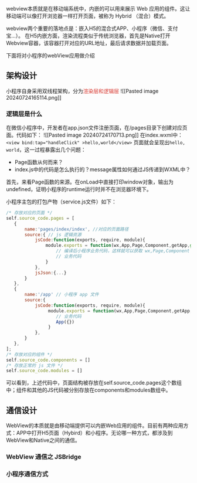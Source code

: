 webview本质就是在移动端系统中，内嵌的可以用来展示 Web 应用的组件。这让移动端可以像打开浏览器一样打开页面，被称为 Hybrid （混合）模式。

webview两个重要的落地点是：嵌入H5的混合式APP、小程序（微信、支付宝...）。
在H5内嵌方面，渲染流程类似于传统浏览器，首先是Native打开Webview容器，该容器打开对应的URL地址，最后请求数据并加载页面。

下面将对小程序的webView应用做介绍
## 架构设计
小程序自身采用双线程架构，分为<font color="#d83931">渲染层和逻辑层</font>
![[Pasted image 20240724165114.png]]
### 逻辑层是什么
在微信小程序中，开发者在app.json文件注册页面，在/pages目录下创建对应页面。代码如下：
![[Pasted image 20240724170713.png]]
在index.wxml中： `<view bind:tap="handleClick" >hello,world</view>`
页面就会呈现出`hello, world`，这一过程暴露出几个问题：
- Page函数从何而来？
- index.js中的代码是怎么执行的？message属性如何通过JS传递到WXML中？

首先，来看Page函数的来源。在onLoad中直接打印window对象，输出为undefined，证明小程序的runtime运行时并不在浏览器环境下。

小程序主包的打包产物（service.js文件）如下：
```js
/* 存放对应的页面 */
self.source_code.pages = [
   {
       name:'pages/index/index', //对应的页面路径
       source:{ // js 逻辑资源
           jsCode:function(exports, require, module){
               module.exports = function(wx,App,Page,Component,getApp,global){
                   // 编译后小程序业务代码，这样就可以获取 wx,Page,Component 属性。
                   // 业务代码
               }
           },
           jsJson:{...}
       }
   },
   {
       name:'/app' // 小程序 app 文件
       source:{
           jsCode:function(exports, require, module){
                module.exports = function(wx,App,Page,Component,getApp,global){
                   // 业务代码 
                   App({})
                }
           },
       }
   },
];
/* 存放对应的组件 */
self.source_code.components = []
/* 存放正常的 js 文件 */
self.source_code.modules = []
```
可以看到，上述代码中，页面结构被存放在self.source_code.pages这个数组中；组件和其他的JS代码被分别存放在components和modules数组中。
## 通信设计
WebView的本质就是由移动端提供可以内嵌Web应用的组件。目前有两种应用方式：APP中打开H5页面（Hybird）和小程序。无论哪一种方式，都涉及到WebView和Native之间的通信。

### WebView 通信之 JSBridge
### 小程序通信方式
